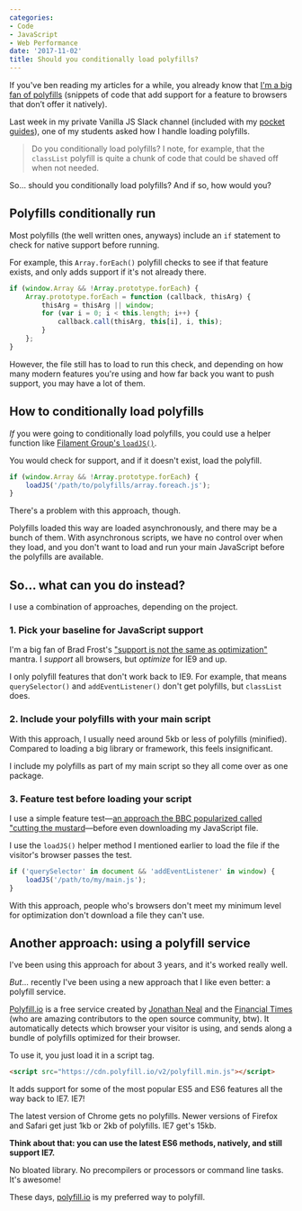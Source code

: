 ```yaml
---
categories:
- Code
- JavaScript
- Web Performance
date: '2017-11-02'
title: Should you conditionally load polyfills?
---
```


If you've ben reading my articles for a while, you already know that [I'm a big fan of polyfills](/why-i-love-polyfills/) (snippets of code that add support for a feature to browsers that don’t offer it natively).

Last week in my private Vanilla JS Slack channel (included with my [pocket guides](/guides/)), one of my students asked how I handle loading polyfills.

> Do you conditionally load polyfills? I note, for example, that the `classList` polyfill is quite a chunk of code that could be shaved off when not needed.

So... should you conditionally load polyfills? And if so, how would you?

## Polyfills conditionally run

Most polyfills (the well written ones, anyways) include an `if` statement to check for native support before running.

For example, this `Array.forEach()` polyfill checks to see if that feature exists, and only adds support if it's not already there.

```js
if (window.Array && !Array.prototype.forEach) {
	Array.prototype.forEach = function (callback, thisArg) {
		thisArg = thisArg || window;
		for (var i = 0; i < this.length; i++) {
			callback.call(thisArg, this[i], i, this);
		}
	};
}
```

However, the file still has to load to run this check, and depending on how many modern features you're using and how far back you want to push support, you may have a lot of them.

## How to conditionally load polyfills

*If* you were going to conditionally load polyfills, you could use a helper function like [Filament Group's `loadJS()`](https://github.com/filamentgroup/loadJS/).

You would check for support, and if it doesn't exist, load the polyfill.

```js
if (window.Array && !Array.prototype.forEach) {
	loadJS('/path/to/polyfills/array.foreach.js');
}
```

There's a problem with this approach, though.

Polyfills loaded this way are loaded asynchronously, and there may be a bunch of them. With asynchronous scripts, we have no control over when they load, and you don't want to load and run your main JavaScript before the polyfills are available.

## So... what can you do instead?

I use a combination of approaches, depending on the project.

### 1. Pick your baseline for JavaScript support

I'm a big fan of Brad Frost's ["support is not the same as optimization"](http://bradfrostweb.com/blog/mobile/support-vs-optimization/) mantra. I *support* all browsers, but *optimize* for IE9 and up.

I only polyfill features that don't work back to IE9. For example, that means `querySelector()` and `addEventListener()` don't get polyfills, but `classList` does.

### 2. Include your polyfills with your main script

With this approach, I usually need around 5kb or less of polyfills (minified). Compared to loading a big library or framework, this feels insignificant.

I include my polyfills as part of my main script so they all come over as one package.

### 3. Feature test before loading your script

I use a simple feature test&mdash;[an approach the BBC popularized called "cutting the mustard](http://responsivenews.co.uk/post/18948466399/cutting-the-mustard)&mdash;before even downloading my JavaScript file.

I use the `loadJS()` helper method I mentioned earlier to load the file if the visitor's browser passes the test.

```js
if ('querySelector' in document && 'addEventListener' in window) {
    loadJS('/path/to/my/main.js');
}
```

With this approach, people who's browsers don't meet my minimum level for optimization don't download a file they can't use.

## Another approach: using a polyfill service

I've been using this approach for about 3 years, and it's worked really well.

*But*... recently I've been using a new approach that I like even better: a polyfill service.

[Polyfill.io](https://polyfill.io/) is a free service created by [Jonathan Neal](http://jonathantneal.github.io/) and the [Financial Times](https://www.ft.com/) (who are amazing contributors to the open source community, btw). It automatically detects which browser your visitor is using, and sends along a bundle of polyfills optimized for their browser.

To use it, you just load it in a script tag.

```html
<script src="https://cdn.polyfill.io/v2/polyfill.min.js"></script>
```

It adds support for some of the most popular ES5 and ES6 features all the way back to IE7. IE7!

The latest version of Chrome gets no polyfills. Newer versions of Firefox and Safari get just 1kb or 2kb of polyfills. IE7 get's 15kb.

**Think about that: you can use the latest ES6 methods, natively, and still support IE7.**

No bloated library. No precompilers or processors or command line tasks. It's awesome!

These days, [polyfill.io](https://polyfill.io) is my preferred way to polyfill.